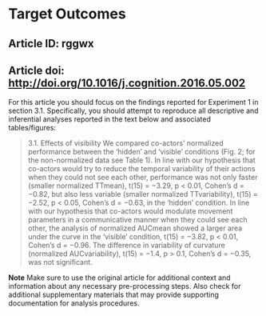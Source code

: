 # Target Outcomes
## Article ID: rggwx
## Article doi: http://doi.org/10.1016/j.cognition.2016.05.002

For this article you should focus on the findings reported for Experiment 1 in section 3.1. Specifically, you should attempt to reproduce all descriptive and inferential analyses reported in the text below and associated tables/figures:

> 3.1. Effects of visibility
> We compared co-actors’ normalized performance between the ‘hidden’ and ‘visible’ conditions (Fig. 2; for the non-normalized data see Table 1). In line with our hypothesis that co-actors would try to reduce the temporal variability of their actions when they could not see each other, performance was not only faster (smaller normalized TTmean), t(15) = −3.29, p < 0.01, Cohen’s d = −0.82, but also less variable (smaller normalized TTvariability), t(15) = −2.52, p < 0.05, Cohen’s d = −0.63, in the ‘hidden’ condition. In line with our hypothesis that co-actors would modulate movement parameters in a communicative manner when they could see each other, the analysis of normalized AUCmean showed a larger area under the curve in the ‘visible’ condition, t(15) = −3.82, p < 0.01, Cohen’s d = −0.96. The difference in variability of curvature (normalized AUCvariability), t(15) = −1.4, p > 0.1, Cohen’s d = −0.35, was not significant.

**Note**
Make sure to use the original article for additional context and information about any necessary pre-processing steps. Also check for additional supplementary materials that may provide supporting documentation for analysis procedures.
